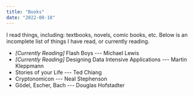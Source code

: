 ```yaml
---
title: "Books"
date: "2022-08-18"
---
```


I read things, including: textbooks, novels, comic books, etc.
Below is an incomplete list of things I have read, or currently reading.

- *[Currently Reading]* Flash Boys --- Michael Lewis
- *[Currently Reading]* Designing Data Intensive Applications --- Martin Kleppmann
- Stories of your Life --- Ted Chiang
- Cryptonomicon --- Neal Stephenson
- Gödel, Escher, Bach --- Douglas Hofstadter
